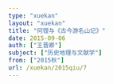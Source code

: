 ```yaml
---
type: "xuekan"
layout: "xuekan"
title: "何镗与《古今游名山记》"
date: 2015-09-06
auth: ["王晋卿"]
subject: ["历史地理与文献学"]
from: ["2015秋"]
url: /xuekan/2015qiu/7
---
```

